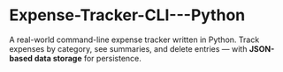 # Expense-Tracker-CLI---Python
A real-world command-line expense tracker written in Python.   Track expenses by category, see summaries, and delete entries — with **JSON-based data storage** for persistence.
